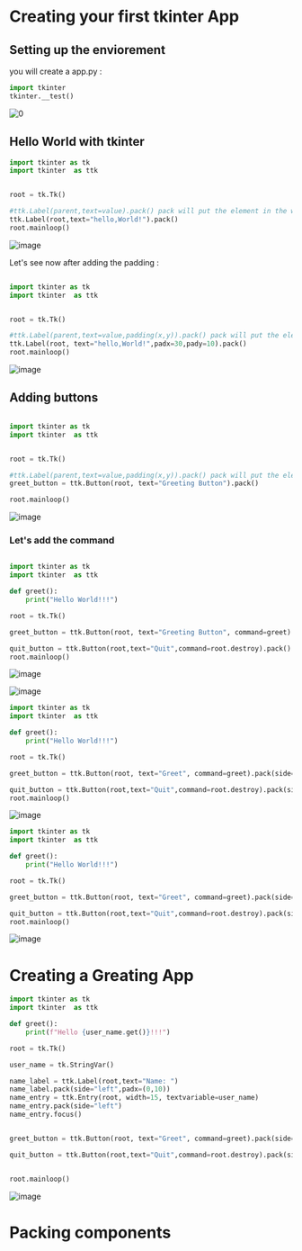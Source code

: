 # Creating your first tkinter App

## Setting up the enviorement 

you will create a app.py : 
```python 
import tkinter 
tkinter.__test()
```

![0](https://github.com/user-attachments/assets/e4979e31-f7ff-41f8-89a6-da45846878b3)

## Hello World with tkinter 

```python
import tkinter as tk
import tkinter  as ttk


root = tk.Tk()

#ttk.Label(parent,text=value).pack() pack will put the element in the window 
ttk.Label(root,text="hello,World!").pack()
root.mainloop()

```

![image](https://github.com/user-attachments/assets/4fda7a64-75d9-44d3-b3d9-4fd14702c7ea)

Let's see now after adding the padding : 

```python

import tkinter as tk
import tkinter  as ttk


root = tk.Tk()

#ttk.Label(parent,text=value,padding(x,y)).pack() pack will put the element in the window 
ttk.Label(root, text="hello,World!",padx=30,pady=10).pack()
root.mainloop()

```

![image](https://github.com/user-attachments/assets/edc98720-6001-4406-849c-d5b8f9a6bd49)


## Adding buttons 

```python

import tkinter as tk
import tkinter  as ttk


root = tk.Tk()

#ttk.Label(parent,text=value,padding(x,y)).pack() pack will put the element in the window 
greet_button = ttk.Button(root, text="Greeting Button").pack()

root.mainloop()

```
![image](https://github.com/user-attachments/assets/64743019-8b0a-4c8a-b72b-9a4999ba578c)

### Let's add the command 

```python

import tkinter as tk
import tkinter  as ttk

def greet():
    print("Hello World!!!")

root = tk.Tk()

greet_button = ttk.Button(root, text="Greeting Button", command=greet).pack()

quit_button = ttk.Button(root,text="Quit",command=root.destroy).pack()
root.mainloop()

```
![image](https://github.com/user-attachments/assets/369b6610-0433-4f76-95d2-d8c6c685ddc9)

![image](https://github.com/user-attachments/assets/7f7095bd-cb17-4544-928a-6a9ee113b217)


```python
import tkinter as tk
import tkinter  as ttk

def greet():
    print("Hello World!!!")

root = tk.Tk()

greet_button = ttk.Button(root, text="Greet", command=greet).pack(side="left", fill="y")

quit_button = ttk.Button(root,text="Quit",command=root.destroy).pack(side="left")
root.mainloop()

```

![image](https://github.com/user-attachments/assets/66d16e76-4827-4e6e-8a72-31788c48ab5b)


```python
import tkinter as tk
import tkinter  as ttk

def greet():
    print("Hello World!!!")

root = tk.Tk()

greet_button = ttk.Button(root, text="Greet", command=greet).pack(side="left", fill="both",expand=True)

quit_button = ttk.Button(root,text="Quit",command=root.destroy).pack(side="left",fill="both",expand=True)
root.mainloop()

```
![image](https://github.com/user-attachments/assets/8fffb0ae-cb81-416e-8d63-f8b8effff224)


# Creating a Greating App 

```python
import tkinter as tk
import tkinter  as ttk

def greet():
    print(f"Hello {user_name.get()}!!!")

root = tk.Tk()

user_name = tk.StringVar()

name_label = ttk.Label(root,text="Name: ")
name_label.pack(side="left",padx=(0,10))
name_entry = ttk.Entry(root, width=15, textvariable=user_name)
name_entry.pack(side="left")
name_entry.focus()


greet_button = ttk.Button(root, text="Greet", command=greet).pack(side="left", fill="both",expand=True)

quit_button = ttk.Button(root,text="Quit",command=root.destroy).pack(side="left",fill="both",expand=True)


root.mainloop()
```

![image](https://github.com/user-attachments/assets/2ccbeb67-11c8-4147-a532-49fe378cc1d6)

# Packing components
